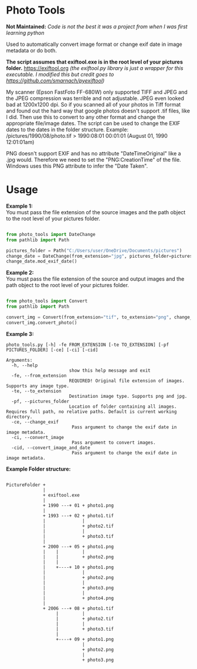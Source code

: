 # Photo Tools
**Not Maintained:** *Code is not the best it was a project from when I was first learning python*  
  
Used to automatically convert image format or change exif date in image metadata or do both.  
  
**The script assumes that exiftool.exe is in the root level of your pictures folder.** https://exiftool.org *(the exiftool.py library is just a wrapper for this executable. I modified this but credit goes to https://github.com/smarnach/pyexiftool)*  

My scanner (Epson FastFoto FF-680W) only supported TIFF and JPEG and the JPEG compression was terrible and not adjustable. JPEG even looked bad at 1200x1200 dpi. So if you scanned all of your photos in Tiff format and found out the hard way that google photos doesn't support .tif files, like I did. Then use this to convert to any other format and change the appropriate file/image dates. The script can be used to change the EXIF dates to the dates in the folder structure. Example: /pictures/1990/08/photo.tif > 1990:08:01 00:01:01 (August 01, 1990 12:01:01am)  

PNG doesn't support EXIF and has no attribute "DateTimeOriginal" like a .jpg would. Therefore we need to set the "PNG:CreationTime" of the file. Windows uses this PNG attribute to infer the "Date Taken".    

# Usage

**Example 1:**  
You must pass the file extension of the source images and the path object to the root level of your pictures folder.  

```python

from photo_tools import DateChange
from pathlib import Path

pictures_folder = Path("C:/Users/user/OneDrive/Documents/pictures")
change_date = DateChange(from_extension="jpg", pictures_folder=pictures_folder)
change_date.mod_exif_date()

```

**Example 2:**  
You must pass the file extension of the source and output images and the path object to the root level of your pictures folder.  

```python

from photo_tools import Convert
from pathlib import Path

convert_img = Convert(from_extension="tif", to_extension="png", change_exif=True, pictures_folder=Path.cwd())
convert_img.convert_photo()

```

**Example 3:**
  
```
photo_tools.py [-h] -fe FROM_EXTENSION [-te TO_EXTENSION] [-pf PICTURES_FOLDER] [-ce] [-ci] [-cid]

Arguments:
  -h, --help            
                        show this help message and exit
  -fe, --from_extension
                        REQUIRED! Original file extension of images. Supports any image type.
  -te, --to_extension
                        Destination image type. Supports png and jpg.
  -pf, --pictures_folder
                        Location of folder containing all images. Requires full path, no relative paths. Default is current working directory.
  -ce, --change_exif    
                         Pass argument to change the exif date in image metadata.
  -ci, --convert_image  
                         Pass argument to convert images.
  -cid, --convert_image_and_date
                         Pass argument to change the exif date in image metadata.
```  
  
**Example Folder structure:**  

```tree

PictureFolder +
              |
              + exiftool.exe
              |
              + 1990 ---+ 01 + photo1.png
              |
              + 1993 ---+ 02 + photo1.tif
              |              |
              |              + photo2.tif
              |              |
              |              + photo3.tif
              |
              + 2000 ---+ 05 + photo1.png
              |    |         | 
              |    |         + photo2.png
              |    |
              |    +----+ 10 + photo1.png
              |              |
              |              + photo2.png
              |              |
              |              + photo3.png
              |              |
              |              + photo4.png
              |
              + 2006 ---+ 08 + photo1.tif
                   |         | 
                   |         + photo2.tif
                   |         | 
                   |         + photo3.tif
                   |
                   +----+ 09 + photo1.png
                             | 
                             + photo2.png
                             | 
                             + photo3.png

```
